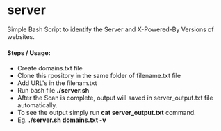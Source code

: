 # server
Simple Bash Script to identify the Server and X-Powered-By Versions of websites.

<h4>Steps / Usage:</h4>

* Create domains.txt file 
* Clone this rpository in the same folder of filename.txt file
* Add URL's in the filenam.txt
* Run bash file **./server.sh**
* After the Scan is complete, output will saved in server_output.txt file automatically.
* To see the output simply run **cat server_output.txt** command.
* Eg. **./server.sh domains.txt -v**
